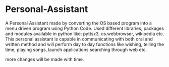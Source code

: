 # Personal-Assistant
A Personal Assistant made by converting the OS based program into a menu driven program using Python Code. Used different libraries, packages and modules available in python like: pyttsx3, os.webbrowser, wikipedia etc. This personal assistant is capable in communicating with both oral and written method and will perform day to day functions like wishing, telling the time, playing songs, launch applications searching through web etc.

more changes will be made with time.
